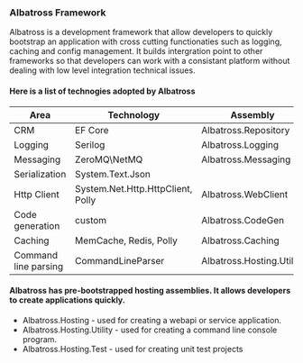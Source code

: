 ### Albatross Framework
Albatross is a development framework that allow developers to quickly bootstrap an application with cross cutting functionaties such as logging, caching and config management.  It builds intergration point to other frameworks so that developers can work with a consistant platform without dealing with low level integration technical issues.

#### Here is a list of technogies adopted by Albatross

|Area|Technology|Assembly|
|-|-|-|
|CRM|EF Core|Albatross.Repository|
|Logging|Serilog|Albatross.Logging|
|Messaging|ZeroMQ\NetMQ|Albatross.Messaging|
|Serialization|System.Text.Json|
|Http Client|System.Net.Http.HttpClient, Polly|Albatross.WebClient|
|Code generation|custom|Albatross.CodeGen|
|Caching|MemCache, Redis, Polly|Albatross.Caching|
|Command line parsing|CommandLineParser|Albatross.Hosting.Utility|

#### Albatross has pre-bootstrapped hosting assemblies.  It allows developers to create applications quickly.
* Albatross.Hosting - used for creating a webapi or service application.
* Albatross.Hosting.Utility - used for creating a command line console program.
* Albatross.Hosting.Test - used for creating unit test projects

